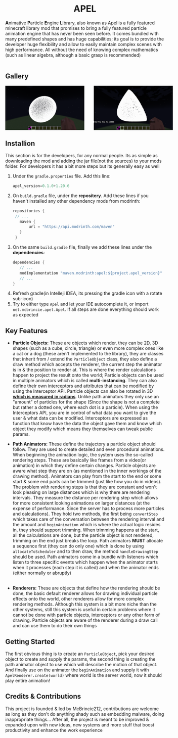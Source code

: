 # <center>APEL</center>
**A**nimative **P**article **E**ngine **L**ibrary, also known as Apel is a 
fully featured minecraft library mod that promises to bring a fully featured 
particle animation engine that has never been seen before. It comes bundled 
with many predefined shapes and has huge capabilities; its goal is to provide 
the developer huge flexibility and allow to easily maintain complex scenes with 
high performance.
All without the need of knowing complex mathematics (such as linear algebra, although a basic grasp is recommended)<br><br>

## Gallery
<p style="display: flex; width: 250px; gap: 30px;">
    <img alt="cone 1" src="./README_media/1.webp">
    <img alt="cone 2" src="./README_media/2.webp">
</p>

## Installion
This section is for the developers, for any normal people. Its as simple as downloading the mod and adding the jar file(not the sources) to your mods folder. For developers it has a bit more steps but its generally easy as well

1. Under the ``gradle.properties`` file. Add this line:
   ```java
   apel_version=0.1.0+1.20.6
   ```
2. On ``build.gradle`` file, under the **repositery**. Add these lines if you haven't installed any other dependency mods from modrinth:
   ```java
   repositories {
    // ...
      maven {
          url = "https://api.modrinth.com/maven"
      }
    }
   ```
3. On the same ``build.gradle`` file, finally we add these lines under the **dependencies**:
   ```java
   dependencies {
      // ...
      modImplementation "maven.modrinth:apel:${project.apel_version}"
      // ...
   }
4. Refresh gradle(in Intelleji IDEA, its pressing the gradle icon with a rotate sub-icon)
5. Try to either type ``Apel`` and let your IDE autocomplete it, or import ``net.mcbrincie.apel.Apel``. If all steps are done everything should work as expected

## Key Features
- **Particle Objects:** These are objects which render, they can be 2D, 3D shapes (such as a cube, circle, triangle) or 
even more complex ones like a cat or a dog (these aren't implemented to the library), they are classes that inherit 
from / extend the ``ParticleObject`` class, they also define a draw method which accepts the renderer, the current step 
the animator is in & the position to render at. 
This is where the render calculations happen to project the result onto the world; Particle objects can be used in 
multiple animators which is called **multi-instancing**. 
They can also define their own interceptors and attributes that can be modified by using the Interceptor API. 
Particle objects can also be rotated in 3D **<ins>which is measured in radians</ins>**. 
Unlike path animators they only use an "amount" of particles for the shape 
(Since the shape is not a complete but rather a dotted one, where each dot is a particle). 
When using the Interceptors API, you are in control of what data you want to give the user & what data can be modified. 
Interceptors are expressed as function that know have the data the object gave them and know which object they modify 
which means they themselves can tweak public params.


- **Path Animators:** These define the trajectory a particle object should follow. They are used to create detailed
and even procedural animations. When beginning the animation logic, the system uses the so-called rendering steps. These are
basically like frames from a video(or animation) in which they define certain changes. Particle objects are aware 
what step they are on (as mentioned in the inner workings of the drawing method).
Animators can play from the start to the end or some start & some end parts can be trimmed (just like how you do in videos). 
The problem with rendering steps is that they are constant and won't look pleasing on large distances which is why 
there are rendering intervals. They measure the distance per rendering step which allows for more consistent looking 
animations on larger distances (at the expense of performance. Since the server has to process more particles and calculations). 
They hold two methods, the first being ``convertStep`` which takes care of the conversation between the rendering interval 
and the amount and ``beginAnimation`` which is where the actual logic resides in, they should support trimming. When 
trimming happens at the start, all the calculations are done, but the particle object is not rendered, trimming on the end 
just breaks the loop. Path animators **MUST** allocate a sequence first (they can do only one) which is done by 
using ``allocateToScheduler`` and to then draw, the method ``handleDrawingStep`` should be used. Path animators 
come in a bundle with listeners which listen to three specific events which happen when the animator starts 
when it processes (each step it is called) and when the animator ends (either normally or abruptly)<br><br>

- **Renderers:** These are objects that define how the rendering should be done, the basic default renderer allows for
drawing individual particle effects onto the world, other renderers allow for more complex rendering methods.
Although this system is a bit more niche than the other systems, still this system is useful in certain problems 
where it cannot be done with particle objects, interceptors or any other form of drawing.
Particle objects are aware of the renderer during a draw call and can use them to do their own things<br>

## Getting Started
The first obvious thing is to create an ``ParticleObject``, pick your desired object to create and supply the params,
the second thing is creating the path animator object to use which will describe the motion of that object. And finally
use on the animator the ``beginAnimation`` and supply it with ``ApelRenderer.create(world)`` where world is the 
server world, now it should play entire animation!<br>

## Credits & Contributions
This project is founded & led by McBrincie212, contributions are welcome as long as they don't do anything shady such
as embedding malware, doing inappropriate things... 
After all, the project is meant to be improved & expanded upon with new ideas, 
new systems and more stuff that boost productivity and enhance the work experience
